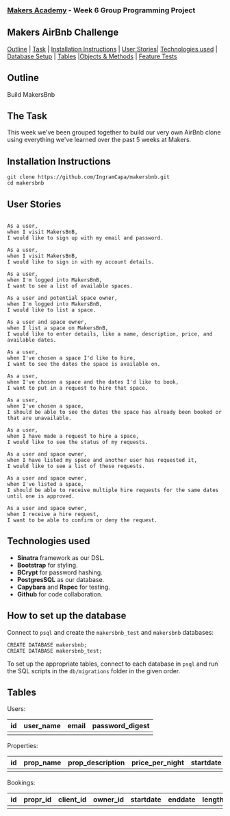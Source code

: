 ### [Makers Academy](http://www.makersacademy.com) - Week 6 Group Programming Project

Makers AirBnb Challenge 
-

[Outline](#Outline) | [Task](#Task) | [Installation Instructions](#Installation) | [User Stories](#Story)| [Technologies used](#Technologies) | [Database Setup](#Database) | [Tables](#Tables) |[Objects & Methods](#Methods) | [Feature Tests](#Feature_Tests) 

## <a name="Outline">Outline</a>
 
Build MakersBnb

## <a name="Task">The Task</a>

This week we've been grouped together to build our very own AirBnb clone using everything we've learned over the past 5 weeks at Makers.

## <a name="Installation">Installation Instructions</a>

```
git clone https://github.com/IngramCapa/makersbnb.git
cd makersbnb
```

## <a name="Story">User Stories</a>

```

As a user, 
when I visit MakersBnB,
I would like to sign up with my email and password.

As a user,
when I visit MakersBnB,
I would like to sign in with my account details.

As a user,
when I'm logged into MakersBnB, 
I want to see a list of available spaces.

As a user and potential space owner,
when I'm logged into MakersBnB, 
I would like to list a space.

As a user and space owner,
when I list a space on MakersBnB,
I would like to enter details, like a name, description, price, and available dates.

As a user,
when I've chosen a space I'd like to hire, 
I want to see the dates the space is available on.

As a user,
when I've chosen a space and the dates I'd like to book,
I want to put in a request to hire that space.

As a user,
when I've chosen a space,
I should be able to see the dates the space has already been booked or that are unavailable.

As a user,
when I have made a request to hire a space,
I would like to see the status of my requests. 

As a user and space owner,
when I have listed my space and another user has requested it, 
I would like to see a list of these requests.

As a user and space owner,
when I've listed a space,
I should be able to receive multiple hire requests for the same dates until one is approved. 

As a user and space owner,
when I receive a hire request, 
I want to be able to confirm or deny the request. 

```

## <a name="Technologies">Technologies used</a>


* **Sinatra** framework as our DSL.
* **Bootstrap** for styling.
* **BCrypt** for password hashing.
* **PostgresSQL** as our database.
* **Capybara** and **Rspec** for testing.
* **Github** for code collaboration.

## <a name="Database">How to set up the database</a>

Connect to `psql` and create the `makersbnb_test` and `makersbnb` databases:

```
CREATE DATABASE makersbnb;
CREATE DATABASE makersbnb_test;
```

To set up the appropriate tables, connect to each database in `psql` and run the SQL scripts in the `db/migrations` folder in the given order.

## <a name="Tables">Tables</a>

Users:

| id     | user_name | email | password_digest |
|--------|-----------|-------|-----------------|
|        |           |       |                 | 

Properties:

| id     | prop_name | prop_description | price_per_night | startdate | enddate | owner_id |
|--------|-----------|------------------|-----------------|-----------|---------|----------|
|        |           |                  |                 |           |         |          |

Bookings: 

| id |  propr_id  |  client_id  | owner_id |  startdate  |  enddate  | length_of_stay | total_price | confirmation |
|----|------------|-------------|----------|-------------|-----------|----------------|-------------|--------------|
|    |            |             |          |             |           |                |             |              |  




